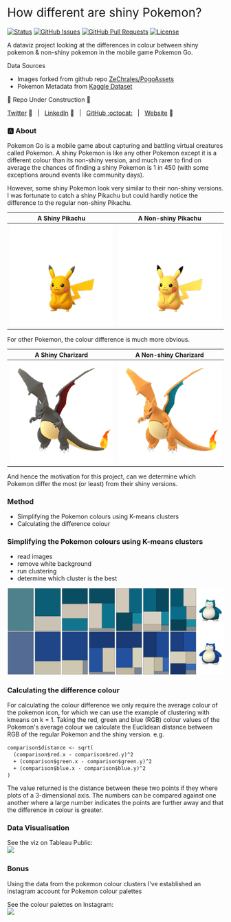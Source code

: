 <h1 style="font-weight:normal"> 
  How different are shiny Pokemon? 
</h1>

[![Status](https://www.repostatus.org/badges/latest/wip.svg)]() [![GitHub Issues](https://img.shields.io/github/issues/wjsutton/pogo_shiny_colour_difference.svg)](https://github.com/wjsutton/pogo_shiny_colour_difference/issues) [![GitHub Pull Requests](https://img.shields.io/github/issues-pr/wjsutton/pogo_shiny_colour_difference.svg)](https://github.com/wjsutton/pogo_shiny_colour_difference/pulls) [![License](https://img.shields.io/badge/license-MIT-blue.svg)](/LICENSE)

A dataviz project looking at the differences in colour between shiny pokemon & non-shiny pokemon in the mobile game Pokemon Go.

Data Sources
 - Images forked from github repo [ZeChrales/PogoAssets](https://github.com/ZeChrales/PogoAssets)
 - Pokemon Metadata from [Kaggle Dataset](https://www.kaggle.com/rounakbanik/pokemon)

:construction: Repo Under Construction :construction: 

[Twitter][Twitter] :speech_balloon:&nbsp;&nbsp;&nbsp;|&nbsp;&nbsp;&nbsp;[LinkedIn][LinkedIn] :necktie:&nbsp;&nbsp;&nbsp;|&nbsp;&nbsp;&nbsp;[GitHub :octocat:][GitHub]&nbsp;&nbsp;&nbsp;|&nbsp;&nbsp;&nbsp;[Website][Website] :link:

<!--/div-->

<!--
Quick Link 
-->

[Twitter]:https://twitter.com/WJSutton12
[LinkedIn]:https://www.linkedin.com/in/will-sutton-14711627/
[GitHub]:https://github.com/wjsutton
[Website]:https://wjsutton.github.io/

### :a: About

Pokemon Go is a mobile game about capturing and battling virtual creatures called Pokemon. A shiny Pokemon is like any other Pokemon except it is a different colour than its non-shiny version, and much rarer to find on average the chances of finding a shiny Pokemon is 1 in 450 (with some exceptions around events like community days).

However, some shiny Pokemon look very similar to their non-shiny versions. I was fortunate to catch a shiny Pikachu but could hardly notice the difference to the regular non-shiny Pikachu.

A Shiny Pikachu | A Non-shiny Pikachu
:-------------------------:|:-------------------------:|
![](pokemon_icons/pokemon_icon_025_00_shiny.png) | ![](pokemon_icons/pokemon_icon_025_00.png)

For other Pokemon, the colour difference is much more obvious.

A Shiny Charizard | A Non-shiny Charizard
:-------------------------:|:-------------------------:|
![](pokemon_icons/pokemon_icon_006_00_shiny.png) | ![](pokemon_icons/pokemon_icon_006_00.png)

And hence the motivation for this project, can we determine which Pokemon differ the most (or least) from their shiny versions.

### Method 

- Simplifying the Pokemon colours using K-means clusters
- Calculating the difference colour

### Simplifying the Pokemon colours using K-means clusters

- read images
- remove white background
- run clustering
- determine which cluster is the best

![](143_Snorlax_shiny_comparison.png)


### Calculating the difference colour

For calculating the colour difference we only require the average colour of the pokemon icon, for which we can use the example of clustering with kmeans on k = 1. Taking the red, green and blue (RGB) colour values of the Pokemon's average colour we calculate the Euclidean distance between RGB of the regular Pokemon and the shiny version. e.g.

```
comparison$distance <- sqrt(
  (comparison$red.x - comparison$red.y)^2
  + (comparison$green.x - comparison$green.y)^2
  + (comparison$blue.x - comparison$blue.y)^2
)
```
The value returned is the distance between these two points if they where plots of a 3-dimensional axis. The numbers can be compared against one another where a large number indicates the points are further away and that the difference in colour is greater.

### Data Visualisation

See the viz on Tableau Public:<br>
<a href="https://public.tableau.com/profile/wjsutton#!/vizhome/ShinyPokemon/ShinyPokemonHowmuchdoestheircolourchange">
<img src="https://public.tableau.com/static/images/Sh/ShinyPokemon/ShinyPokemonHowmuchdoestheircolourchange/1.png">
</a>

### Bonus

Using the data from the pokemon colour clusters I've established an instagram account for Pokemon colour palettes

See the colour palettes on Instagram:<br>
<a href="https://www.instagram.com/poke_palettes/">
<img src="https://pbs.twimg.com/media/EvF2MSAXIAIoMTO?format=jpg&name=small">
</a>
